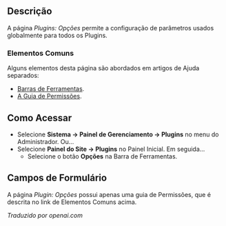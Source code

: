 <!-- Filename: Help4.x:Plugin:_Options  / Display title: Plugin: Opções -->

## Descrição

A página *Plugins: Opções* permite a configuração de parâmetros usados globalmente para todos os Plugins.

### Elementos Comuns

Alguns elementos desta página são abordados em artigos de Ajuda separados:

* [Barras de Ferramentas](jdocmanual?article=help/common-elements/toolbars).
* [A Guia de Permissões](jdocmanual?article=help/common-elements/edit-permissions).

## Como Acessar

- Selecione **Sistema → Painel de Gerenciamento → Plugins** no menu do Administrador. Ou...
- Selecione **Painel do Site → Plugins** no Painel Inicial. Em seguida...
  - Selecione o botão **Opções** na Barra de Ferramentas.

## Campos de Formulário

A página *Plugin: Opções* possui apenas uma guia de Permissões, que é descrita no
link de Elementos Comuns acima.

*Traduzido por openai.com*

